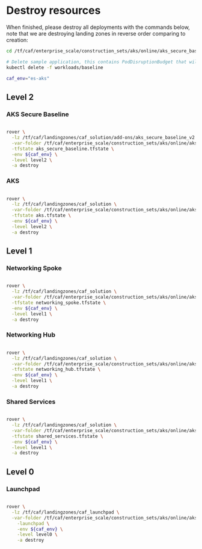 
# Destroy resources

When finished, please destroy all deployments with the commands below, note that we are destroying landing zones in reverse order comparing to creation:

```bash
cd /tf/caf/enterprise_scale/construction_sets/aks/online/aks_secure_baseline

# Delete sample application, this contains PodDisruptionBudget that will block Terraform destroy
kubectl delete -f workloads/baseline

caf_env="es-aks"
```
## Level 2


### AKS Secure Baseline
```bash

rover \
  -lz /tf/caf/landingzones/caf_solution/add-ons/aks_secure_baseline_v2 \
  -var-folder /tf/caf/enterprise_scale/construction_sets/aks/online/aks_secure_baseline/landingzone/configuration/level2/aks_secure_baseline \
  -tfstate aks_secure_baseline.tfstate \
  -env ${caf_env} \
  -level level2 \
  -a destroy
```

### AKS
```bash

rover \
  -lz /tf/caf/landingzones/caf_solution \
  -var-folder /tf/caf/enterprise_scale/construction_sets/aks/online/aks_secure_baseline/landingzone/configuration/level2/aks \
  -tfstate aks.tfstate \
  -env ${caf_env} \
  -level level2 \
  -a destroy

```



## Level 1

### Networking Spoke

```bash

rover \
  -lz /tf/caf/landingzones/caf_solution \
  -var-folder /tf/caf/enterprise_scale/construction_sets/aks/online/aks_secure_baseline/landingzone/configuration/level1/networking_spoke \
  -tfstate networking_spoke.tfstate \
  -env ${caf_env} \
  -level level1 \
  -a destroy

```

### Networking Hub

```bash

rover \
  -lz /tf/caf/landingzones/caf_solution \
  -var-folder /tf/caf/enterprise_scale/construction_sets/aks/online/aks_secure_baseline/landingzone/configuration/level1/networking_hub \
  -tfstate networking_hub.tfstate \
  -env ${caf_env} \
  -level level1 \
  -a destroy

```

### Shared Services

```bash

rover \
  -lz /tf/caf/landingzones/caf_solution \
  -var-folder /tf/caf/enterprise_scale/construction_sets/aks/online/aks_secure_baseline/landingzone/configuration/level1/shared_services \
  -tfstate shared_services.tfstate \
  -env ${caf_env} \
  -level level1 \
  -a destroy

```

## Level 0

### Launchpad

```bash

rover \
  -lz /tf/caf/landingzones/caf_launchpad \
  -var-folder /tf/caf/enterprise_scale/construction_sets/aks/online/aks_secure_baseline/landingzone/configuration/level0/launchpad \
    -launchpad \
    -env ${caf_env} \
    -level level0 \
    -a destroy
```